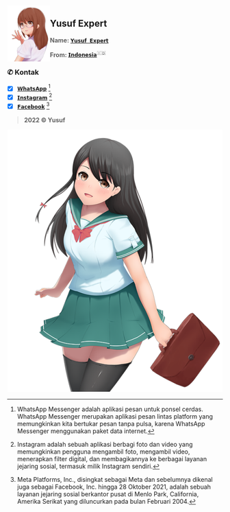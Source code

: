 <img src="./media/moe-3669736_640.png" alt="image" align="left" width="100" height="130">

## Yusuf Expert
> **Name: [`𝗬𝘂𝘀𝘂𝗳 𝗘𝘅𝗽𝗲𝗿𝘁`]()**

> **From: [`𝗜𝗻𝗱𝗼𝗻𝗲𝘀𝗶𝗮`]()**<sup>:indonesia:</sup>

### ✆ Kontak
- [x] [`𝗪𝗵𝗮𝘁𝘀𝗔𝗽𝗽`](https://wa.me/6283873115706) [^1]
- [x] [`𝗜𝗻𝘀𝘁𝗮𝗴𝗿𝗮𝗺`](https://www.instagram.com/yusuf.expert) [^2]
- [x] [`𝗙𝗮𝗰𝗲𝗯𝗼𝗼𝗸`](https://www.facebook.com/yusuf.oct) [^3]

> **2022 © Yusuf**

![image](./media/moe-3251269_640.png)

[^1]: WhatsApp Messenger adalah aplikasi pesan untuk ponsel cerdas. WhatsApp Messenger merupakan aplikasi pesan lintas platform yang memungkinkan kita bertukar pesan tanpa pulsa, karena WhatsApp Messenger menggunakan paket data internet.
[^2]: Instagram adalah sebuah aplikasi berbagi foto dan video yang memungkinkan pengguna mengambil foto, mengambil video, menerapkan filter digital, dan membagikannya ke berbagai layanan jejaring sosial, termasuk milik Instagram sendiri.
[^3]: Meta Platforms, Inc., disingkat sebagai Meta dan sebelumnya dikenal juga sebagai Facebook, Inc. hingga 28 Oktober 2021, adalah sebuah layanan jejaring sosial berkantor pusat di Menlo Park, California, Amerika Serikat yang diluncurkan pada bulan Februari 2004.

